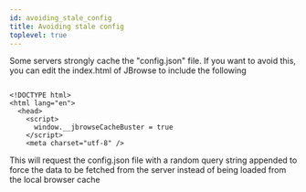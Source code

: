 ```yaml
---
id: avoiding_stale_config
title: Avoiding stale config
toplevel: true
---
```


Some servers strongly cache the "config.json" file. If you want to avoid this,
you can edit the index.html of JBrowse to include the following

```

<!DOCTYPE html>
<html lang="en">
  <head>
    <script>
      window.__jbrowseCacheBuster = true
    </script>
    <meta charset="utf-8" />
```

This will request the config.json file with a random query string appended to
force the data to be fetched from the server instead of being loaded from the
local browser cache
